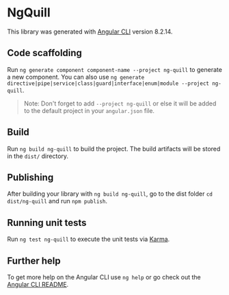 # NgQuill

This library was generated with [Angular CLI](https://github.com/angular/angular-cli) version 8.2.14.

## Code scaffolding

Run `ng generate component component-name --project ng-quill` to generate a new component. You can also use `ng generate directive|pipe|service|class|guard|interface|enum|module --project ng-quill`.
> Note: Don't forget to add `--project ng-quill` or else it will be added to the default project in your `angular.json` file. 

## Build

Run `ng build ng-quill` to build the project. The build artifacts will be stored in the `dist/` directory.

## Publishing

After building your library with `ng build ng-quill`, go to the dist folder `cd dist/ng-quill` and run `npm publish`.

## Running unit tests

Run `ng test ng-quill` to execute the unit tests via [Karma](https://karma-runner.github.io).

## Further help

To get more help on the Angular CLI use `ng help` or go check out the [Angular CLI README](https://github.com/angular/angular-cli/blob/master/README.md).
